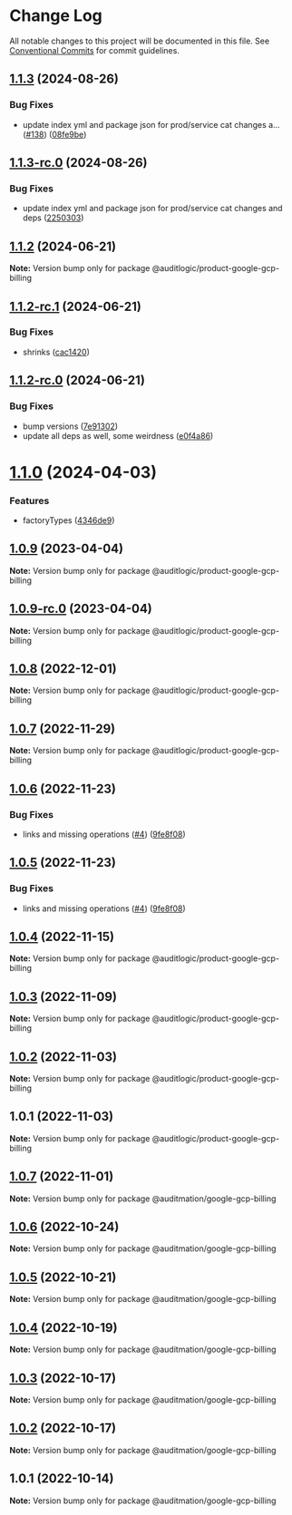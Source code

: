 # Change Log

All notable changes to this project will be documented in this file.
See [Conventional Commits](https://conventionalcommits.org) for commit guidelines.

## [1.1.3](https://github.com/auditlogic/product/compare/@auditlogic/product-google-gcp-billing@1.1.2...@auditlogic/product-google-gcp-billing@1.1.3) (2024-08-26)


### Bug Fixes

* update index yml and package json for prod/service cat changes a… ([#138](https://github.com/auditlogic/product/issues/138)) ([08fe9be](https://github.com/auditlogic/product/commit/08fe9beb1c8457462a19bc69caa02e6212d97e1a))





## [1.1.3-rc.0](https://github.com/auditlogic/product/compare/@auditlogic/product-google-gcp-billing@1.1.2...@auditlogic/product-google-gcp-billing@1.1.3-rc.0) (2024-08-26)


### Bug Fixes

* update index yml and package json for prod/service cat changes and deps ([2250303](https://github.com/auditlogic/product/commit/225030363a363608240135b7ebed386b28f01e4b))





## [1.1.2](https://github.com/auditlogic/product/compare/@auditlogic/product-google-gcp-billing@1.1.2-rc.1...@auditlogic/product-google-gcp-billing@1.1.2) (2024-06-21)

**Note:** Version bump only for package @auditlogic/product-google-gcp-billing





## [1.1.2-rc.1](https://github.com/auditlogic/product/compare/@auditlogic/product-google-gcp-billing@1.1.2-rc.0...@auditlogic/product-google-gcp-billing@1.1.2-rc.1) (2024-06-21)


### Bug Fixes

* shrinks ([cac1420](https://github.com/auditlogic/product/commit/cac14200fefcd8183ab69fe89a47bd3f70f563e9))





## [1.1.2-rc.0](https://github.com/auditlogic/product/compare/@auditlogic/product-google-gcp-billing@1.1.0...@auditlogic/product-google-gcp-billing@1.1.2-rc.0) (2024-06-21)


### Bug Fixes

* bump versions ([7e91302](https://github.com/auditlogic/product/commit/7e913023b8b312150ed7762c32fbbe616be71de5))
* update all deps as well, some weirdness ([e0f4a86](https://github.com/auditlogic/product/commit/e0f4a864714e2d3de6bbf3da014d5312fe53be2f))





# [1.1.0](https://github.com/auditlogic/product/compare/@auditlogic/product-google-gcp-billing@1.0.9...@auditlogic/product-google-gcp-billing@1.1.0) (2024-04-03)


### Features

* factoryTypes ([4346de9](https://github.com/auditlogic/product/commit/4346de92693aee892fccf725338ffc7b80ab182b))





## [1.0.9](https://github.com/auditlogic/product/compare/@auditlogic/product-google-gcp-billing@1.0.8...@auditlogic/product-google-gcp-billing@1.0.9) (2023-04-04)

**Note:** Version bump only for package @auditlogic/product-google-gcp-billing





## [1.0.9-rc.0](https://github.com/auditlogic/product/compare/@auditlogic/product-google-gcp-billing@1.0.8...@auditlogic/product-google-gcp-billing@1.0.9-rc.0) (2023-04-04)

**Note:** Version bump only for package @auditlogic/product-google-gcp-billing





## [1.0.8](https://github.com/auditlogic/product/compare/@auditlogic/product-google-gcp-billing@1.0.7...@auditlogic/product-google-gcp-billing@1.0.8) (2022-12-01)

**Note:** Version bump only for package @auditlogic/product-google-gcp-billing





## [1.0.7](https://github.com/auditlogic/product/compare/@auditlogic/product-google-gcp-billing@1.0.6...@auditlogic/product-google-gcp-billing@1.0.7) (2022-11-29)

**Note:** Version bump only for package @auditlogic/product-google-gcp-billing





## [1.0.6](https://github.com/auditlogic/product/compare/@auditlogic/product-google-gcp-billing@1.0.4...@auditlogic/product-google-gcp-billing@1.0.6) (2022-11-23)


### Bug Fixes

* links and missing operations ([#4](https://github.com/auditlogic/product/issues/4)) ([9fe8f08](https://github.com/auditlogic/product/commit/9fe8f08fe7c57fdb79f991ac35bd6ac2e7dcad38))





## [1.0.5](https://github.com/auditlogic/product/compare/@auditlogic/product-google-gcp-billing@1.0.4...@auditlogic/product-google-gcp-billing@1.0.5) (2022-11-23)


### Bug Fixes

* links and missing operations ([#4](https://github.com/auditlogic/product/issues/4)) ([9fe8f08](https://github.com/auditlogic/product/commit/9fe8f08fe7c57fdb79f991ac35bd6ac2e7dcad38))





## [1.0.4](https://github.com/auditlogic/product/compare/@auditlogic/product-google-gcp-billing@1.0.3...@auditlogic/product-google-gcp-billing@1.0.4) (2022-11-15)

**Note:** Version bump only for package @auditlogic/product-google-gcp-billing





## [1.0.3](https://github.com/auditlogic/product/compare/@auditlogic/product-google-gcp-billing@1.0.2...@auditlogic/product-google-gcp-billing@1.0.3) (2022-11-09)

**Note:** Version bump only for package @auditlogic/product-google-gcp-billing





## [1.0.2](https://github.com/auditlogic/product/compare/@auditlogic/product-google-gcp-billing@1.0.1...@auditlogic/product-google-gcp-billing@1.0.2) (2022-11-03)

**Note:** Version bump only for package @auditlogic/product-google-gcp-billing





## 1.0.1 (2022-11-03)

**Note:** Version bump only for package @auditlogic/product-google-gcp-billing





## [1.0.7](https://github.com/auditmation/store-content/compare/@auditmation/google-gcp-billing@1.0.6...@auditmation/google-gcp-billing@1.0.7) (2022-11-01)

**Note:** Version bump only for package @auditmation/google-gcp-billing





## [1.0.6](https://github.com/auditmation/store-content/compare/@auditmation/google-gcp-billing@1.0.5...@auditmation/google-gcp-billing@1.0.6) (2022-10-24)

**Note:** Version bump only for package @auditmation/google-gcp-billing





## [1.0.5](https://github.com/auditmation/store-content/compare/@auditmation/google-gcp-billing@1.0.4...@auditmation/google-gcp-billing@1.0.5) (2022-10-21)

**Note:** Version bump only for package @auditmation/google-gcp-billing





## [1.0.4](https://github.com/auditmation/store-content/compare/@auditmation/google-gcp-billing@1.0.3...@auditmation/google-gcp-billing@1.0.4) (2022-10-19)

**Note:** Version bump only for package @auditmation/google-gcp-billing





## [1.0.3](https://github.com/auditmation/store-content/compare/@auditmation/google-gcp-billing@1.0.2...@auditmation/google-gcp-billing@1.0.3) (2022-10-17)

**Note:** Version bump only for package @auditmation/google-gcp-billing





## [1.0.2](https://github.com/auditmation/store-content/compare/@auditmation/google-gcp-billing@1.0.1...@auditmation/google-gcp-billing@1.0.2) (2022-10-17)

**Note:** Version bump only for package @auditmation/google-gcp-billing





## 1.0.1 (2022-10-14)

**Note:** Version bump only for package @auditmation/google-gcp-billing
